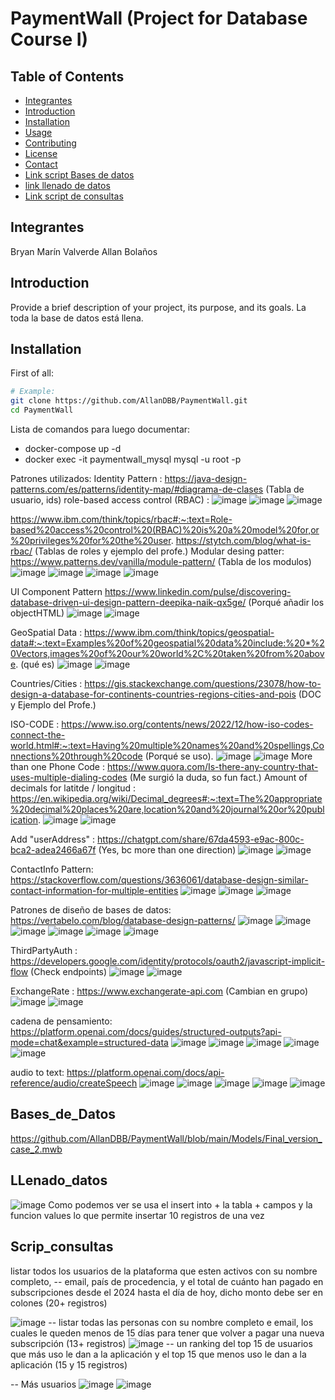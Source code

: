 # PaymentWall (Project for Database Course I)

## Table of Contents
- [Integrantes](#Integrantes)
- [Introduction](#introduction)
- [Installation](#installation)
- [Usage](#usage)
- [Contributing](#contributing)
- [License](#license)
- [Contact](#contact)
- [Link script Bases de datos](#Bases_de_Datos)
- [link llenado de datos](#LLenado_datos)
- [Link script de consultas](#Scrip_consultas)
## Integrantes
Bryan Marín Valverde
Allan Bolaños
## Introduction
Provide a brief description of your project, its purpose, and its goals.
La toda la base de datos está llena.
## Installation

First of all:

```sh
# Example:
git clone https://github.com/AllanDBB/PaymentWall.git
cd PaymentWall

```




Lista de comandos para luego documentar:
- docker-compose up -d
- docker exec -it paymentwall_mysql mysql -u root -p   


Patrones utilizados:
Identity Pattern : https://java-design-patterns.com/es/patterns/identity-map/#diagrama-de-clases (Tabla de usuario, ids)
role-based access control (RBAC) :
![image](https://github.com/user-attachments/assets/80359abb-1a7e-4667-9b39-1dc2bb636fab)
![image](https://github.com/user-attachments/assets/65a5c172-6ec0-4425-88d8-2631900189c2)
![image](https://github.com/user-attachments/assets/77d77645-a867-4417-8e10-ad1cf6d8e980)

https://www.ibm.com/think/topics/rbac#:~:text=Role-based%20access%20control%20(RBAC)%20is%20a%20model%20for,or%20privileges%20for%20the%20user.
                                    https://stytch.com/blog/what-is-rbac/ (Tablas de roles y ejemplo del profe.)
Modular desing patter: https://www.patterns.dev/vanilla/module-pattern/ (Tabla de los modulos)
![image](https://github.com/user-attachments/assets/b2c9c0a3-2306-4a61-90de-6b83c3030721)
![image](https://github.com/user-attachments/assets/8133b9f7-d937-4360-91b7-a6afe650a21c)
![image](https://github.com/user-attachments/assets/10c7d2b1-407d-43de-98f5-de0167572c5c)
![image](https://github.com/user-attachments/assets/875d05d2-43fd-4edc-adef-ec19a6921e4d)

UI Component Pattern https://www.linkedin.com/pulse/discovering-database-driven-ui-design-pattern-deepika-naik-qx5ge/ (Porqué añadir los objectHTML)
![image](https://github.com/user-attachments/assets/896b704e-a6db-414a-86ff-46d8a6e20bc9)
![image](https://github.com/user-attachments/assets/e21324be-b88e-4edc-a9b1-136cfebb1927)

GeoSpatial Data : https://www.ibm.com/think/topics/geospatial-data#:~:text=Examples%20of%20geospatial%20data%20include:%20*%20Vectors,images%20of%20our%20world%2C%20taken%20from%20above. (qué es)
![image](https://github.com/user-attachments/assets/d5ba6dbf-baa8-44e3-9ca4-799c567db05f)
![image](https://github.com/user-attachments/assets/0d3612c2-406a-42e1-85ac-6e1d8c459305)


Countries/Cities : https://gis.stackexchange.com/questions/23078/how-to-design-a-database-for-continents-countries-regions-cities-and-pois (DOC y Ejemplo del Profe.)

ISO-CODE : https://www.iso.org/contents/news/2022/12/how-iso-codes-connect-the-world.html#:~:text=Having%20multiple%20names%20and%20spellings,Connections%20through%20code (Porqué se uso).
![image](https://github.com/user-attachments/assets/f43cf7f6-1e6b-47cb-a6f8-87b4f0fe544c)
![image](https://github.com/user-attachments/assets/e7bf6d7c-0ab4-45ac-936b-b0cf797cb237)
More than one Phone Code : https://www.quora.com/Is-there-any-country-that-uses-multiple-dialing-codes (Me surgió la duda, so fun fact.)
Amount of decimals for latitde / longitud : https://en.wikipedia.org/wiki/Decimal_degrees#:~:text=The%20appropriate%20decimal%20places%20are,location%20and%20journal%20or%20publication.
![image](https://github.com/user-attachments/assets/e0b58a14-38c3-427b-9528-ee917d60661e)
![image](https://github.com/user-attachments/assets/bbdd0782-3400-4eee-8092-339fac4a141d)

Add "userAddress" : https://chatgpt.com/share/67da4593-e9ac-800c-bca2-adea2466a67f (Yes, bc more than one direction)
![image](https://github.com/user-attachments/assets/58c4ac6c-2dd3-4639-aa22-972bda0a9c09)
![image](https://github.com/user-attachments/assets/11548474-3497-4f14-886c-cf811d3c986d)


ContactInfo Pattern: https://stackoverflow.com/questions/3636061/database-design-similar-contact-information-for-multiple-entities 
![image](https://github.com/user-attachments/assets/f033067b-f978-4809-8d62-7e4279993f15)
![image](https://github.com/user-attachments/assets/b3db7fde-939a-4279-8cab-3c07fef0429b)
![image](https://github.com/user-attachments/assets/bec8b2ad-d98a-4337-88f1-129ad3e75741)

Patrones de diseño de bases de datos: https://vertabelo.com/blog/database-design-patterns/ 
![image](https://github.com/user-attachments/assets/73a712a9-a415-4984-928f-e24c5bd8f546)
![image](https://github.com/user-attachments/assets/b89d022d-ba67-4a6f-9151-e813cbb5498f)
![image](https://github.com/user-attachments/assets/f3baec3d-6c50-4056-8dcd-79694a4b9df8)
![image](https://github.com/user-attachments/assets/02d42630-8422-4e0a-92da-925723b276ea)
![image](https://github.com/user-attachments/assets/9fe05243-371c-4a53-8766-9ac5d372a08c)
![image](https://github.com/user-attachments/assets/ce2ed65f-f8e9-457a-8293-b48732cddada)


ThirdPartyAuth : https://developers.google.com/identity/protocols/oauth2/javascript-implicit-flow (Check endpoints)
![image](https://github.com/user-attachments/assets/d093b5dd-5b98-4b26-acb0-9d8456c3d011)
![image](https://github.com/user-attachments/assets/8eb1d6a8-db5a-469f-bddf-35367137e351)

ExchangeRate : https://www.exchangerate-api.com (Cambian en grupo)
![image](https://github.com/user-attachments/assets/89f8dee7-d3a4-4e1e-8ddd-94ff102243ef)
![image](https://github.com/user-attachments/assets/16b51e18-d9d7-4980-be0b-b311f9db1fd8)

cadena de pensamiento: https://platform.openai.com/docs/guides/structured-outputs?api-mode=chat&example=structured-data 
![image](https://github.com/user-attachments/assets/029e3ed3-fe0b-454b-abbb-fadf92da4041)
![image](https://github.com/user-attachments/assets/9af01da3-bda8-419f-8de7-563c834560f6)
![image](https://github.com/user-attachments/assets/d176f6c4-d9fc-425b-ada6-0dac8c31e34e)
![image](https://github.com/user-attachments/assets/953eb627-bc52-48e0-af32-2c36552bf051)
![image](https://github.com/user-attachments/assets/9d8c1780-9c9c-4385-a1fb-ebbfaa28e0b4)

audio to text: https://platform.openai.com/docs/api-reference/audio/createSpeech 
![image](https://github.com/user-attachments/assets/096d19b1-9f92-4c66-9820-755f3ca1dc1e)
![image](https://github.com/user-attachments/assets/4b70b54c-4e4b-4c30-a139-7eaf3b1147d3)
![image](https://github.com/user-attachments/assets/03900f34-20cc-41eb-84fd-a311ef9f7f21)
![image](https://github.com/user-attachments/assets/37978fee-9623-4ff3-82a4-5e8a2452f2fa)
![image](https://github.com/user-attachments/assets/e1118bd0-e077-4d9b-a910-4e43a444192b)

## Bases_de_Datos
https://github.com/AllanDBB/PaymentWall/blob/main/Models/Final_version_case_2.mwb
## LLenado_datos
![image](https://github.com/user-attachments/assets/d5ac587a-a75e-4af0-a0c6-95d64bcfbd15)
Como podemos ver se usa el insert into + la tabla + campos y la funcion values lo que permite insertar 10 registros de una vez
## Scrip_consultas
listar todos los usuarios de la plataforma que esten activos con su nombre completo,
--  email, país de procedencia, y el total de cuánto han pagado en subscripciones desde el 2024 hasta el día de hoy, dicho monto debe ser en colones (20+ registros)

![image](https://github.com/user-attachments/assets/a7de8a01-0901-4f39-be1d-0c3d0891e73c)
-- listar todas las personas con su nombre completo e email, los cuales le queden menos de 15 días para tener que volver a pagar una nueva subscripción (13+ registros)
![image](https://github.com/user-attachments/assets/08f8ed5e-7c45-4b3a-81d9-5cc553e15e90)
-- un ranking del top 15 de usuarios que más uso le dan a la aplicación y el top 15 que menos uso le dan a la aplicación (15 y 15 registros)

-- Más usuarios
![image](https://github.com/user-attachments/assets/d79cf9ac-39cb-400e-8ff4-03200645f70a)
![image](https://github.com/user-attachments/assets/6f8fe6b3-1d08-4056-86e8-25005b9312cc)


